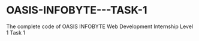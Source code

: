 # OASIS-INFOBYTE---TASK-1
The complete code of OASIS INFOBYTE Web Development Internship Level 1 Task 1

